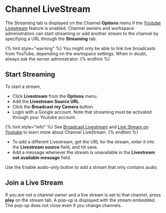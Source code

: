 # Channel LiveStream

The Streaming tab is displayed on the Channel **Options** menu if the [Youtube Livestream](../../../rocket.chat-workspace-administration/settings/livestream-and-broadcasting.md) feature is enabled. Channel owners and workspace administrators can start streaming or add another stream to the channel by specifying a URL through the **Streaming** tab.

{% hint style="warning" %}
You might only be able to link live broadcasts from YouTube, depending on the workspace settings. When in doubt, always ask the server administrator.
{% endhint %}

## Start Streaming

To start a stream,

* Click **Livestream** from the **Options** menu.
* Add the **Livestream Source URL**.
* Click the **Broadcast my Camera** button.
* Login with a Google account. Note that streaming must be activated through your Youtube account.&#x20;

{% hint style="info" %}
See [Broadcast Livestream](../../../rocket.chat-workspace-administration/settings/livestream-and-broadcasting.md) and [Live Stream on Youtube](https://support.google.com/youtube/answer/2474026?hl=en) to learn more about Channel LiveStream.
{% endhint %}

* To add a different Livestream, get the URL  for the stream, enter it into the **Livestream source** field, and hit save.
* Add a message whenever the stream is unavailable in the **Livestream not available message** field.

Use the Enable audio-only button to add a stream that only contains audio.

## Join a Live Stream

If you are not a channel owner and a live stream is set to that channel, press **play** on the stream tab. A pop-up is displayed with the stream embedded. The pop-up does not close even if you change channels.
